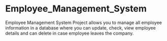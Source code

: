 # Employee_Management_System
Employee Management System  Project allows you to manage all employee information in a database where you can update, check, view employee details and can delete in case employee leaves the company.
